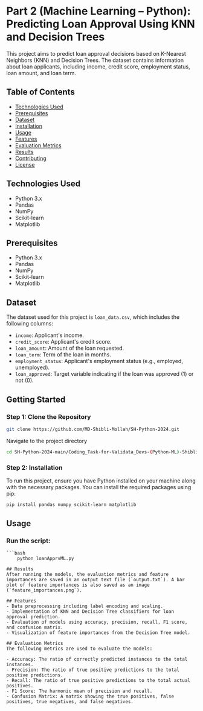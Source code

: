 # Part 2 (Machine Learning – Python): Predicting Loan Approval Using KNN and Decision Trees

This project aims to predict loan approval decisions based on K-Nearest Neighbors (KNN) and Decision Trees. The dataset contains information about loan applicants, including income, credit score, employment status, loan amount, and loan term.

## Table of Contents
- [Technologies Used](#technologies-used)
- [Prerequisites](#Prerequisites)
- [Dataset](#dataset)
- [Installation](#installation)
- [Usage](#usage)
- [Features](#features)
- [Evaluation Metrics](#evaluation-metrics)
- [Results](#results)
- [Contributing](#contributing)
- [License](#license)

## Technologies Used
- Python 3.x
- Pandas
- NumPy
- Scikit-learn
- Matplotlib

## Prerequisites
- Python 3.x
- Pandas
- NumPy
- Scikit-learn
- Matplotlib

## Dataset
The dataset used for this project is `loan_data.csv`, which includes the following columns:
- `income`: Applicant's income.
- `credit_score`: Applicant's credit score.
- `loan_amount`: Amount of the loan requested.
- `loan_term`: Term of the loan in months.
- `employment_status`: Applicant's employment status (e.g., employed, unemployed).
- `loan_approved`: Target variable indicating if the loan was approved (1) or not (0).

## Getting Started

### Step 1: Clone the Repository
```bash
git clone https://github.com/MD-Shibli-Mollah/SH-Python-2024.git
```

Navigate to the project directory
```bash
cd SH-Python-2024-main/Coding_Task-for-Validata_Devs-(Python-ML)-Shibli/Part_2-Loan_Approval_Prediction_with_ML-Shibli
```

### Step 2: Installation
To run this project, ensure you have Python installed on your machine along with the necessary packages. You can install the required packages using pip:

```bash
pip install pandas numpy scikit-learn matplotlib
```

## Usage
### Run the script:
    ```bash
        python loanApprvML.py
```
## Results
After running the models, the evaluation metrics and feature importances are saved in an output text file (`output.txt`). A bar plot of feature importances is also saved as an image (`feature_importances.png`).

## Features
- Data preprocessing including label encoding and scaling.
- Implementation of KNN and Decision Tree classifiers for loan approval prediction.
- Evaluation of models using accuracy, precision, recall, F1 score, and confusion matrix.
- Visualization of feature importances from the Decision Tree model.

## Evaluation Metrics
The following metrics are used to evaluate the models:

- Accuracy: The ratio of correctly predicted instances to the total instances.
- Precision: The ratio of true positive predictions to the total positive predictions.
- Recall: The ratio of true positive predictions to the total actual positives.
- F1 Score: The harmonic mean of precision and recall.
- Confusion Matrix: A matrix showing the true positives, false positives, true negatives, and false negatives.